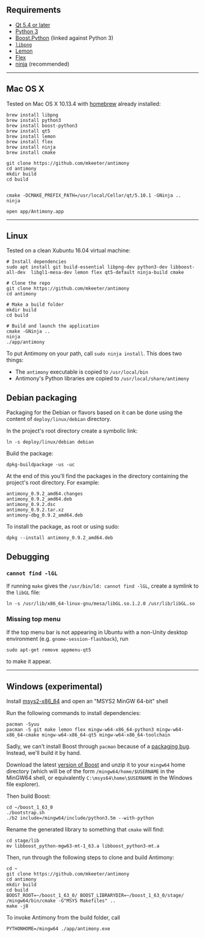 Requirements
------------
- [Qt 5.4 or later](http://www.qt.io/)
- [Python 3](https://www.python.org/)
- [Boost.Python](http://www.boost.org/doc/libs/1_57_0/libs/python/doc/index.html) (linked against Python 3)
- [`libpng`](http://www.libpng.org/pub/png/libpng.html)
- [Lemon](http://www.hwaci.com/sw/lemon/)
- [Flex](http://flex.sourceforge.net)
- [ninja](https://ninja-build.org/) (recommended)

--------------------------------------------------------------------------------

Mac OS X
--------
Tested on Mac OS X 10.13.4 with [homebrew](http://brew.sh/) already installed:
```
brew install libpng
brew install python3
brew install boost-python3
brew install qt5
brew install lemon
brew install flex
brew install ninja
brew install cmake

git clone https://github.com/mkeeter/antimony
cd antimony
mkdir build
cd build


cmake -DCMAKE_PREFIX_PATH=/usr/local/Cellar/qt/5.10.1 -GNinja ..
ninja

open app/Antimony.app
```

--------------------------------------------------------------------------------

Linux
-----
Tested on a clean Xubuntu 16.04 virtual machine:

```
# Install dependencies
sudo apt install git build-essential libpng-dev python3-dev libboost-all-dev  libgl1-mesa-dev lemon flex qt5-default ninja-build cmake

# Clone the repo
git clone https://github.com/mkeeter/antimony
cd antimony

# Make a build folder
mkdir build
cd build

# Build and launch the application
cmake -GNinja ..
ninja
./app/antimony
```

To put Antimony on your path, call `sudo ninja install`.  This does two things:
- The `antimony` executable is copied to `/usr/local/bin`
- Antimony's Python libraries are copied to `/usr/local/share/antimony`

Debian packaging
----------------

Packaging for the Debian or flavors based on it can be done using the content of `deploy/linux/debian` directory.

In the project's root directory create a symbolic link:

```
ln -s deploy/linux/debian debian
```

Build the package:

```
dpkg-buildpackage -us -uc
```

At the end of this you'll find the packages in the directory containing the project's root directory. For example:

```
antimony_0.9.2_amd64.changes
antimony_0.9.2_amd64.deb
antimony_0.9.2.dsc
antimony_0.9.2.tar.xz
antimony-dbg_0.9.2_amd64.deb
```

To install the package, as root or using sudo:

```
dpkg --install antimony_0.9.2_amd64.deb
```

## Debugging
### `cannot find -lGL`
If running `make` gives the `/usr/bin/ld: cannot find -lGL`, create a symlink to the `libGL` file:
```
ln -s /usr/lib/x86_64-linux-gnu/mesa/libGL.so.1.2.0 /usr/lib/libGL.so
```

### Missing top menu
If the top menu bar is not appearing in Ubuntu with a non-Unity
desktop environment (e.g. `gnome-session-flashback`), run
```
sudo apt-get remove appmenu-qt5
```
to make it appear.

--------------------------------------------------------------------------------

Windows (experimental)
----------------------

Install [msys2-x86_84](http://msys2.github.io/)
and open an "MSYS2 MinGW 64-bit" shell

Run the following commands to install dependencies:
```
pacman -Syuu
pacman -S git make lemon flex mingw-w64-x86_64-python3 mingw-w64-x86_64-cmake mingw-w64-x86_64-qt5 mingw-w64-x86_64-toolchain
```

Sadly, we can't install Boost through `pacman` because of a
[packaging bug](https://github.com/Alexpux/MINGW-packages/issues/2028).
Instead, we'll build it by hand.

Download the latest [version of Boost](http://www.boost.org/users/download/)
and unzip it to your `mingw64` home directory
(which will be of the form `/mingw64/home/$USERNAME` in the MinGW64 shell, or
equivalently `C:\msys64\home\$USERNAME` in the Windows file explorer).

Then build Boost:
```
cd ~/boost_1_63_0
./bootstrap.sh
./b2 include=/mingw64/include/python3.5m --with-python
```

Rename the generated library to something that `cmake` will find:
```
cd stage/lib
mv libboost_python-mgw63-mt-1_63.a libboost_python3-mt.a
```

Then, run through the following steps to clone and build Antimony:
```
cd ~
git clone https://github.com/mkeeter/antimony
cd antimony
mkdir build
cd build
BOOST_ROOT=~/boost_1_63_0/ BOOST_LIBRARYDIR=~/boost_1_63_0/stage/ /mingw64/bin/cmake -G"MSYS Makefiles" ..
make -j8
```

To invoke Antimony from the build folder, call
```
PYTHONHOME=/mingw64 ./app/antimony.exe
```
